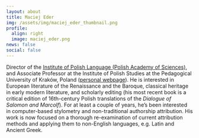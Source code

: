 ```yaml
---
layout: about
title: Maciej Eder
img: /assets/img/maciej_eder_thumbnail.png
profile:
  align: right
  image: maciej_eder.png
news: false
social: false
---
```




Director of the <a href="https://ijp.pan.pl/en/" target="_blank">Institute of Polish Language (Polish Academy of Sciences)</a>, and Associate Professor at the Institute of Polish Studies at the Pedagogical University of Kraków, Poland (<a href="http://maciejeder.org/" target="_blank">personal webpage</a>). He is interested in European literature of the Renaissance and the Baroque, classical heritage in early modern literature, and scholarly editing (his most recent book is a critical edition of 16th-century Polish translations of the <i>Dialogue of Salomon and Marcolf</i>). For at least a couple of years, he’s been interested in computer-based stylometry and non-traditional authorship attribution. His work is now focused on a thorough re-examination of current attribution methods and applying them to non-English languages, e.g. Latin and Ancient Greek.
